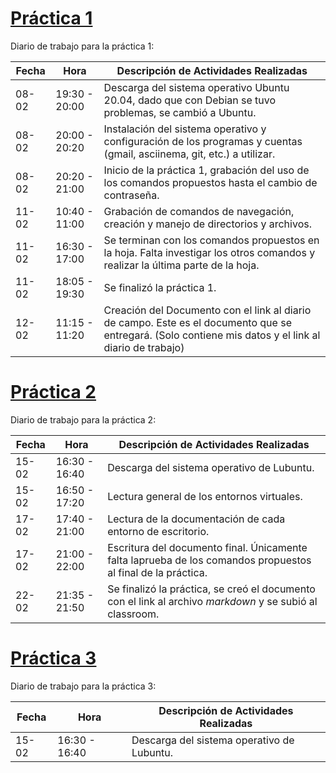 # [Práctica 1](https://github.com/DSarceno/Simulation-Lab/blob/main/Practicas/Practica1/practica1.md)

Diario de trabajo para la práctica 1:


| Fecha | Hora | Descripción de Actividades Realizadas |
|-------|------|---------------------------------------|
| 08-02 | 19:30 - 20:00 | Descarga del sistema operativo Ubuntu 20.04, dado que con Debian se tuvo problemas, se cambió a Ubuntu. |
| 08-02 | 20:00 - 20:20 | Instalación del sistema operativo y configuración de los programas y cuentas (gmail, asciinema, git, etc.) a utilizar. |
| 08-02 | 20:20 - 21:00 | Inicio de la práctica 1, grabación del uso de los comandos propuestos hasta el cambio de contraseña. |
| 11-02 | 10:40 - 11:00 | Grabación de comandos de navegación, creación y manejo de directorios y archivos. |
| 11-02 | 16:30 - 17:00 | Se terminan con los comandos propuestos en la hoja. Falta investigar los otros comandos y realizar la última parte de la hoja. |
| 11-02 | 18:05 - 19:30 | Se finalizó la práctica 1. |
| 12-02 | 11:15 - 11:20 | Creación del Documento con el link al diario de campo. Este es el documento que se entregará. (Solo contiene mis datos y el link al diario de trabajo) |


# [Práctica 2](https://github.com/DSarceno/2022LabSimu201900109/blob/main/Practicas/Practica2/practica2.md)

Diario de trabajo para la práctica 2:

| Fecha | Hora | Descripción de Actividades Realizadas |
|-------|------|---------------------------------------|
| 15-02 | 16:30 - 16:40 | Descarga del sistema operativo de Lubuntu. |
| 15-02 | 16:50 - 17:20 | Lectura general de los entornos virtuales. |
| 17-02 | 17:40 - 21:00 | Lectura de la documentación de cada entorno de escritorio. |
| 17-02 | 21:00 - 22:00 | Escritura del documento final. Únicamente falta laprueba de los comandos propuestos al final de la práctica. |
| 22-02 | 21:35 - 21:50 | Se finalizó la práctica, se creó el documento con el link al archivo _markdown_ y se subió al classroom. |


# [Práctica 3](https://github.com/DSarceno/2022LabSimu201900109/blob/main/Practicas/Practica3/practica3.md)

Diario de trabajo para la práctica 3:

| Fecha | Hora | Descripción de Actividades Realizadas |
|-------|------|---------------------------------------|
| 15-02 | 16:30 - 16:40 | Descarga del sistema operativo de Lubuntu. |
